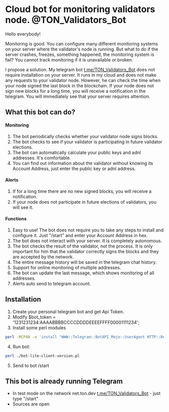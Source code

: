 # Cloud bot for monitoring validators node. @TON_Validators_Bot

Hello everybody!

Monitoring is good. You can configure many different monitoring systems on your server where the validator's node is running. But what to do if the server crashes, freezes, something happened, the monitoring system is fail? You cannot track monitoring if it is unavailable or broken.

I propose a solution. My telegram bot [t.me/TON_Validators_Bot](http://t.me/TON_Validators_Bot) does not require installation on your server. It runs in my cloud and does not make any requests to your validator node. However, he can check the time when your node signed the last block in the blockchain. If your node does not sign new blocks for a long time, you will receive a notification in the telegram. You will immediately see that your server requires attention.

## What this bot can do?

####  Monitoring

 1. The bot periodically checks whether your validator node signs blocks.
 2. The bot checks to see if your validator is participating in future validator elections.
 3. The bot can automatically calculate your public keys and adnl addresses. It's comfortable.
 4. You can find out information about the validator without knowing its Account Address, just enter the public key or adnl address.

####  Alerts

 1. If for a long time there are no new signed blocks, you will receive a notification.
 2. If your node does not participate in future elections of validators, you will see it.

####  Functions

 1. Easy to use! The bot does not require you to take any steps to install and configure it. Just "/start" and enter your Account Address in hex.
 2. The bot does not interact with your server. It is completely autonomous.
 3. The bot checks the result of the validator, not the process. It is only important for him that the validator correctly signs the blocks and they are accepted by the network.
 4. The entire message history will be saved in the telegram chat history.
 5. Support for online monitoring of multiple addresses.
 6. The bot can update the last message, which shows monitoring of all addresses.
 7. Alerts auto send to telegram account.

## Installation

 1. Create your personal telegram bot and get Api Token.
 2. Modify $bot_token = '1231231234:AAAABBBBCCCCDDDDEEEEFFFF00001111234'; 
 3. Install some perl modules 
 ```sh
perl -MCPAN -e 'install "WWW::Telegram::BotAPI Mojo::UserAgent HTTP::Request Digest::SHA qw(sha256_hex)"'
```
 4. Run bot: 
 ```sh 
perl ./bot-lite-client-version.pl
```
 5. Send to bot /start
 
## This bot is already running Telegram

 * In test mode on the network net.ton.dev [t.me/TON_Validators_Bot](http://t.me/TON_Validators_Bot) - just type "/start"
 * Sources are open
